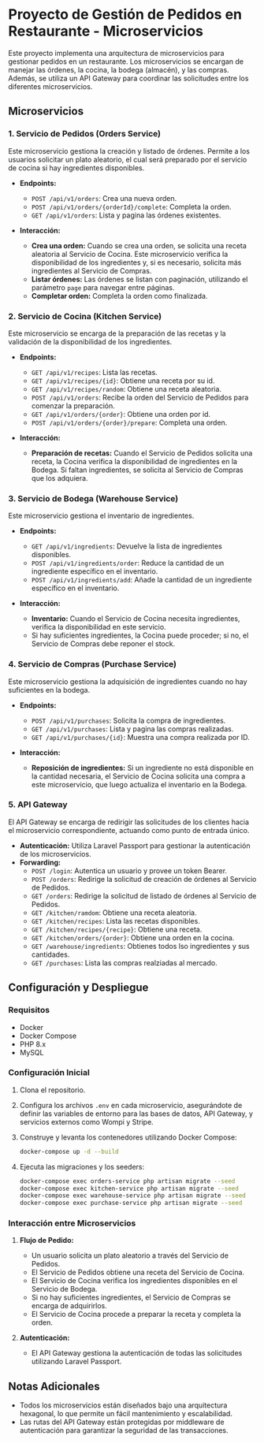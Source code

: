 # Proyecto de Gestión de Pedidos en Restaurante - Microservicios

Este proyecto implementa una arquitectura de microservicios para gestionar pedidos en un restaurante. Los microservicios
se encargan de manejar las órdenes, la cocina, la bodega (almacén), y las compras. Además, 
se utiliza un API Gateway para coordinar las solicitudes entre los diferentes microservicios.

## Microservicios

### 1. **Servicio de Pedidos (Orders Service)**
Este microservicio gestiona la creación y listado de órdenes. Permite a los usuarios solicitar un plato aleatorio, el cual será preparado por el servicio de cocina si hay ingredientes disponibles.

- **Endpoints:**
    - `POST /api/v1/orders`: Crea una nueva orden.
    - `POST /api/v1/orders/{orderId}/complete`: Completa la orden.
    - `GET /api/v1/orders`: Lista y pagina las órdenes existentes.

- **Interacción:**
    - **Crea una orden:** Cuando se crea una orden, se solicita una receta aleatoria al Servicio de Cocina. 
  Este microservicio verifica la disponibilidad de los ingredientes y, si es necesario, solicita más ingredientes al Servicio de Compras.
    - **Listar órdenes:** Las órdenes se listan con paginación, utilizando el parámetro `page` para navegar entre páginas.
    - **Completar orden:** Completa la orden como finalizada.

### 2. **Servicio de Cocina (Kitchen Service)**
Este microservicio se encarga de la preparación de las recetas y la validación de la disponibilidad de los ingredientes.

- **Endpoints:**
    - `GET /api/v1/recipes`: Lista las recetas.
    - `GET /api/v1/recipes/{id}`: Obtiene una receta por su id.
    - `GET /api/v1/recipes/random`: Obtiene una receta aleatoria.
    - `POST /api/v1/orders`: Recibe la orden del Servicio de Pedidos para comenzar la preparación.
    - `GET /api/v1/orders/{order}`: Obtiene una orden por id.
    - `POST /api/v1/orders/{order}/prepare`: Completa una orden.

- **Interacción:**
    - **Preparación de recetas:** Cuando el Servicio de Pedidos solicita una receta, la Cocina verifica la disponibilidad de ingredientes en la Bodega. 
  Si faltan ingredientes, se solicita al Servicio de Compras que los adquiera.

### 3. **Servicio de Bodega (Warehouse Service)**
Este microservicio gestiona el inventario de ingredientes.

- **Endpoints:**
    - `GET /api/v1/ingredients`: Devuelve la lista de ingredientes disponibles.
    - `POST /api/v1/ingredients/order`: Reduce la cantidad de un ingrediente específico en el inventario.
    - `POST /api/v1/ingredients/add`: Añade la cantidad de un ingrediente específico en el inventario.

- **Interacción:**
    - **Inventario:** Cuando el Servicio de Cocina necesita ingredientes, verifica la disponibilidad en este servicio. 
    - Si hay suficientes ingredientes, la Cocina puede proceder; si no, el Servicio de Compras debe reponer el stock.

### 4. **Servicio de Compras (Purchase Service)**
Este microservicio gestiona la adquisición de ingredientes cuando no hay suficientes en la bodega.

- **Endpoints:**
    - `POST /api/v1/purchases`: Solicita la compra de ingredientes.
    - `GET /api/v1/purchases`: Lista y pagina las compras realizadas.
    - `GET /api/v1/purchases/{id}`: Muestra una compra realizada por ID.

- **Interacción:**
    - **Reposición de ingredientes:** Si un ingrediente no está disponible en la cantidad necesaria, el Servicio de Cocina solicita una compra a este microservicio, que luego actualiza el inventario en la Bodega.

### 5. **API Gateway**
El API Gateway se encarga de redirigir las solicitudes de los clientes hacia el microservicio correspondiente, actuando como punto de entrada único.

- **Autenticación:** Utiliza Laravel Passport para gestionar la autenticación de los microservicios.
- **Forwarding:**
    - `POST /login`: Autentica un usuario y provee un token Bearer.
    - `POST /orders`: Redirige la solicitud de creación de órdenes al Servicio de Pedidos.
    - `GET /orders`: Redirige la solicitud de listado de órdenes al Servicio de Pedidos.
    - `GET /kitchen/ramdom`: Obtiene una receta aleatoria.
    - `GET /kitchen/recipes`: Lista las recetas disponibles.
    - `GET /kitchen/recipes/{recipe}`: Obtiene una receta.
    - `GET /kitchen/orders/{order}`: Obtiene una orden en la cocina.
    - `GET /warehouse/ingredients`: Obtienes todos lso ingredientes y sus cantidades.
    - `GET /purchases`: Lista las compras realziadas al mercado.
   

## Configuración y Despliegue

### Requisitos
- Docker
- Docker Compose
- PHP 8.x
- MySQL

### Configuración Inicial

1. Clona el repositorio.
2. Configura los archivos `.env` en cada microservicio, asegurándote de definir las variables de entorno para las bases de datos, API Gateway, y servicios externos como Wompi y Stripe.
3. Construye y levanta los contenedores utilizando Docker Compose:

    ```bash
    docker-compose up -d --build
    ```

4. Ejecuta las migraciones y los seeders:

    ```bash
    docker-compose exec orders-service php artisan migrate --seed
    docker-compose exec kitchen-service php artisan migrate --seed
    docker-compose exec warehouse-service php artisan migrate --seed
    docker-compose exec purchase-service php artisan migrate --seed
    ```

### Interacción entre Microservicios

1. **Flujo de Pedido:**
    - Un usuario solicita un plato aleatorio a través del Servicio de Pedidos.
    - El Servicio de Pedidos obtiene una receta del Servicio de Cocina.
    - El Servicio de Cocina verifica los ingredientes disponibles en el Servicio de Bodega.
    - Si no hay suficientes ingredientes, el Servicio de Compras se encarga de adquirirlos.
    - El Servicio de Cocina procede a preparar la receta y completa la orden.

2. **Autenticación:**
    - El API Gateway gestiona la autenticación de todas las solicitudes utilizando Laravel Passport.

## Notas Adicionales

- Todos los microservicios están diseñados bajo una arquitectura hexagonal, lo que permite un fácil mantenimiento y escalabilidad.
- Las rutas del API Gateway están protegidas por middleware de autenticación para garantizar la seguridad de las transacciones.


